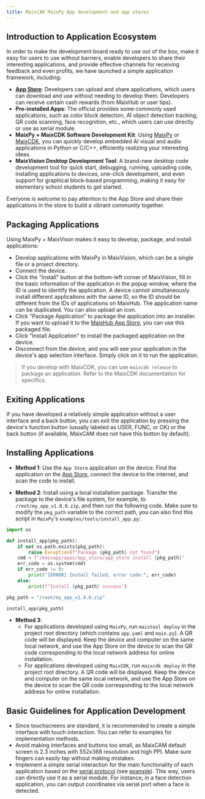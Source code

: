 ```yaml
---
title: MaixCAM MaixPy App development and app stores
---
```


## Introduction to Application Ecosystem

In order to make the development board ready to use out of the box, make it easy for users to use without barriers, enable developers to share their interesting applications, and provide effective channels for receiving feedback and even profits, we have launched a simple application framework, including:

- **[App Store](https://maixhub.com/app)**: Developers can upload and share applications, which users can download and use without needing to develop them. Developers can receive certain cash rewards (from MaixHub or user tips).
- **Pre-installed Apps**: The official provides some commonly used applications, such as color block detection, AI object detection tracking, QR code scanning, face recognition, etc., which users can use directly or use as serial module.
- **MaixPy + MaixCDK Software Development Kit**: Using [MaixPy](https://github.com/sipeed/maixpy) or [MaixCDK](https://github.com/sipeed/MaixCDK), you can quickly develop embedded AI visual and audio applications in Python or C/C++, efficiently realizing your interesting ideas.
- **MaixVision Desktop Development Tool**: A brand-new desktop code development tool for quick start, debugging, running, uploading code, installing applications to devices, one-click development, and even support for graphical block-based programming, making it easy for elementary school students to get started.

Everyone is welcome to pay attention to the App Store and share their applications in the store to build a vibrant community together.


## Packaging Applications

Using MaixPy + MaixVison makes it easy to develop, package, and install applications:
- Develop applications with MaixPy in MaixVision, which can be a single file or a project directory.
- Connect the device.
- Click the "Install" button at the bottom-left corner of MaixVision, fill in the basic information of the application in the popup window, where the ID is used to identify the application. A device cannot simultaneously install different applications with the same ID, so the ID should be different from the IDs of applications on MaixHub. The application name can be duplicated. You can also upload an icon.
- Click "Package Application" to package the application into an installer. If you want to upload it to the [MaixHub App Store](https://maixhub./com/app), you can use this packaged file.
- Click "Install Application" to install the packaged application on the device.
- Disconnect from the device, and you will see your application in the device's app selection interface. Simply click on it to run the application.

> If you develop with MaixCDK, you can use `maixcdk release` to package an application. Refer to the MaixCDK documentation for specifics.

## Exiting Applications

If you have developed a relatively simple application without a user interface and a back button, you can exit the application by pressing the device's function button (usually labeled as USER, FUNC, or OK) or the back button (if available, MaixCAM does not have this button by default).

## Installing Applications

* **Method 1**: Use the `App Store` application on the device. Find the application on the [App Store](https://maixhub.com/app), connect the device to the internet, and scan the code to install.

* **Method 2**: Install using a local installation package. Transfer the package to the device's file system, for example, to `/root/my_app_v1.0.0.zip`, and then run the following code. Make sure to modify the `pkg_path` variable to the correct path, you can also find this script in `MaixPy`'s `examples/tools/install_app.py`:
```python
import os

def install_app(pkg_path):
    if not os.path.exists(pkg_path):
        raise Exception(f"Package {pkg_path} not found")
    cmd = f"/maixapp/apps/app_store/app_store install {pkg_path}"
    err_code = os.system(cmd)
    if err_code != 0:
        print("[ERROR] Install failed, error code:", err_code)
    else:
        print(f"Install {pkg_path} success")

pkg_path = "/root/my_app_v1.0.0.zip"

install_app(pkg_path)
```

* **Method 3**:
  * For applications developed using `MaixPy`, run `maixtool deploy` in the project root directory (which contains `app.yaml` and `main.py`). A QR code will be displayed. Keep the device and computer on the same local network, and use the App Store on the device to scan the QR code corresponding to the local network address for online installation.
  * For applications developed using `MaixCDK`, run `maixcdk deploy` in the project root directory. A QR code will be displayed. Keep the device and computer on the same local network, and use the App Store on the device to scan the QR code corresponding to the local network address for online installation.

## Basic Guidelines for Application Development

- Since touchscreens are standard, it is recommended to create a simple interface with touch interaction. You can refer to examples for implementation methods.
- Avoid making interfaces and buttons too small, as MaixCAM default screen is 2.3 inches with 552x368 resolution and high PPI. Make sure fingers can easily tap without making mistakes.
- Implement a simple serial interaction for the main functionality of each application based on the [serial protocol](https://github.com/sipeed/MaixCDK/blob/master/docs/doc/convention/protocol.md) (see [example](https://github.com/sipeed/MaixPy/tree/main/examples/communication/protocol)). This way, users can directly use it as a serial module. For instance, in a face detection application, you can output coordinates via serial port when a face is detected.
